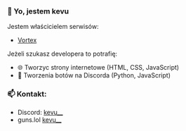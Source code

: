 ### 👋 Yo, jestem kevu 

Jestem właścicielem serwisów:

- [Vortex](https://kevu.pl/vortex)

Jeżeli szukasz developera to potrafię:
- 🌐 Tworzyc strony internetowe (HTML, CSS, JavaScript)
- 💬 Tworzenia botów na Discorda (Python, JavaScript)

### 📫 Kontakt:
- Discord: [kevu__](https://discord.com/users/767365401716719646)
- guns.lol [kevu__](https://guns.lol/kevu__)

